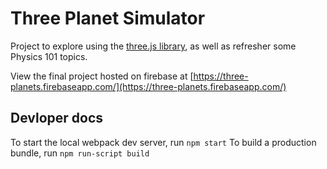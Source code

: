# Three Planet Simulator

Project to explore using the [three.js library](https://threejs.org/), as well as refresher some Physics 101 topics.

View the final project hosted on firebase at [https://three-planets.firebaseapp.com/](https://three-planets.firebaseapp.com/)

## Devloper docs
To start the local webpack dev server, run `npm start`
To build a production bundle, run `npm run-script build`
